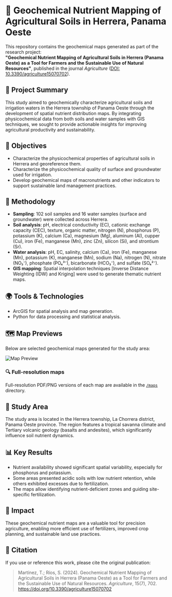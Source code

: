 # 🌱 Geochemical Nutrient Mapping of Agricultural Soils in Herrera, Panama Oeste

This repository contains the geochemical maps generated as part of the research project:  
**"Geochemical Nutrient Mapping of Agricultural Soils in Herrera (Panama Oeste) as a Tool for Farmers and the Sustainable Use of Natural Resources"**, published in the journal *Agriculture* ([DOI: 10.3390/agriculture15070702](https://doi.org/10.3390/agriculture15070702)).

## 📌 Project Summary

This study aimed to geochemically characterize agricultural soils and irrigation waters in the Herrera township of Panama Oeste through the development of spatial nutrient distribution maps. By integrating physicochemical data from both soils and water samples with GIS techniques, we sought to provide actionable insights for improving agricultural productivity and sustainability.

## 🎯 Objectives

- Characterize the physicochemical properties of agricultural soils in Herrera and georeference them.
- Characterize the physicochemical quality of surface and groundwater used for irrigation.
- Develop geochemical maps of macronutrients and other indicators to support sustainable land management practices.

## 🧪 Methodology

- **Sampling**: 102 soil samples and 16 water samples (surface and groundwater) were collected across Herrera.
- **Soil analysis**: pH, electrical conductivity (EC), cationic exchange capacity (CEC), texture, organic matter, nitrogen (N), phosphorus (P), potassium (K), calcium (Ca), magnesium (Mg), aluminum (Al), cupper (Cu), iron (Fe), manganese (Mn), zinc (Zn), silicon (Si), and strontium (Sr).
- **Water analysis**: pH, EC, salinity, calcium (Ca), iron (Fe), manganese (Mn), potassium (K), manganese (Mn), sodium (Na), nitrogen (N), nitrate (NO₃⁻), phosphate (PO₄³⁻), bicarbonate (HCO₃⁻), and sulfate (SO₄²⁻).
- **GIS mapping**: Spatial interpolation techniques [Inverse Distance Weighting (IDW) and Kriging] were used to generate thematic nutrient maps.

## 🌍 Tools & Technologies

- ArcGIS for spatial analysis and map generation.
- Python for data processing and statistical analysis.

## 🗺️ Map Previews

Below are selected geochemical maps generated for the study area:

![Map Preview](Thumbnail.png)

### 🔍 Full-resolution maps

Full-resolution PDF/PNG versions of each map are available in the [`/maps`](./maps) directory.

## 🧭 Study Area

The study area is located in the Herrera township, La Chorrera district, Panama Oeste province. The region features a tropical savanna climate and Tertiary volcanic geology (basalts and andesites), which significantly influence soil nutrient dynamics.

## 📊 Key Results

- Nutrient availability showed significant spatial variability, especially for phosphorus and potassium.
- Some areas presented acidic soils with low nutrient retention, while others exhibited excesses due to fertilization.
- The maps allow identifying nutrient-deficient zones and guiding site-specific fertilization.

## 🌿 Impact

These geochemical nutrient maps are a valuable tool for precision agriculture, enabling more efficient use of fertilizers, improved crop planning, and sustainable land use practices.

## 📄 Citation

If you use or reference this work, please cite the original publication:

> Martínez, T.; Ríos, S. (2024). Geochemical Nutrient Mapping of Agricultural Soils in Herrera (Panama Oeste) as a Tool for Farmers and the Sustainable Use of Natural Resources. *Agriculture*, 15(7), 702. https://doi.org/10.3390/agriculture15070702
